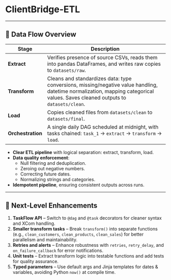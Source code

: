 # ClientBridge-ETL

---

## 🧩 Data Flow Overview

| Stage      | Description                                                                 |
|------------|-----------------------------------------------------------------------------|
| **Extract**   | Verifies presence of source CSVs, reads them into pandas DataFrames, and writes raw copies to `datasets/raw`. |
| **Transform** | Cleans and standardizes data: type conversions, missing/negative value handling, datetime normalization, mapping categorical values. Saves cleaned outputs to `datasets/clean`. |
| **Load**      | Copies cleaned files from `datasets/clean` to `datasets/final`.            |
| **Orchestration** | A single daily DAG scheduled at midnight, with tasks chained: `task_1` → `extract` → `transform` → `load`. |


- **Clear ETL pipeline** with logical separation: extract, transform, load.
- **Data quality enforcement**:
  - Null filtering and deduplication.
  - Zeroing out negative numbers.
  - Correcting future dates.
  - Normalizing strings and categories.
- **Idempotent pipeline**, ensuring consistent outputs across runs.

---

## 🚀 Next‑Level Enhancements

1. **TaskFlow API** – Switch to `@dag` and `@task` decorators for cleaner syntax and XCom handling.
2. **Smaller transform tasks** – Break `transform()` into separate functions (e.g., `clean_customers`, `clean_products`, `clean_sales`) for better parallelism and maintainability.
3. **Retries and alerts** – Enhance robustness with `retries`, `retry_delay`, and `on_failure_callback` for error notifications.
4. **Unit tests** – Extract transform logic into testable functions and add tests for quality assurance.
5. **Typed parameters** – Use default args and Jinja templates for dates & variables, avoiding Python `now()` at compile time.



